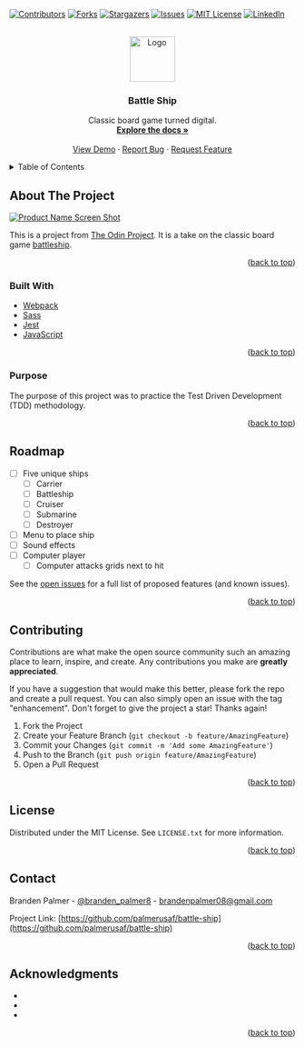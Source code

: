 <div id="top"></div>
<!--
*** Thanks for checking out the Best-README-Template. If you have a suggestion
*** that would make this better, please fork the repo and create a pull request
*** or simply open an issue with the tag "enhancement".
*** Don't forget to give the project a star!
*** Thanks again! Now go create something AMAZING! :D
-->



<!-- PROJECT SHIELDS -->
<!--
*** I'm using markdown "reference style" links for readability.
*** Reference links are enclosed in brackets [ ] instead of parentheses ( ).
*** See the bottom of this document for the declaration of the reference variables
*** for contributors-url, forks-url, etc. This is an optional, concise syntax you may use.
*** https://www.markdownguide.org/basic-syntax/#reference-style-links
-->
[![Contributors][contributors-shield]][contributors-url]
[![Forks][forks-shield]][forks-url]
[![Stargazers][stars-shield]][stars-url]
[![Issues][issues-shield]][issues-url]
[![MIT License][license-shield]][license-url]
[![LinkedIn][linkedin-shield]][linkedin-url]



<!-- PROJECT LOGO -->
<br />
<div align="center">
  <a href="https://github.com/palmerusaf/battle-ship">
    <img src="src/img/logo.png" alt="Logo" width="80" height="80">
  </a>

<h3 align="center">Battle Ship</h3>

  <p align="center">
    Classic board game turned digital.
    <br />
    <a href="https://github.com/palmerusaf/battle-ship"><strong>Explore the docs »</strong></a>
    <br />
    <br />
    <a href="https://github.com/palmerusaf/battle-ship">View Demo</a>
    ·
    <a href="https://github.com/palmerusaf/battle-ship/issues">Report Bug</a>
    ·
    <a href="https://github.com/palmerusaf/battle-ship/issues">Request Feature</a>
  </p>
</div>



<!-- TABLE OF CONTENTS -->
<details>
  <summary>Table of Contents</summary>
  <ol>
    <li>
      <a href="#about-the-project">About The Project</a>
      <ul>
        <li><a href="#built-with">Built With</a></li>
        <li><a href="#purpose">Purpose</a></li>
      </ul>
    </li>
    <li><a href="#roadmap">Roadmap</a></li>
    <li><a href="#contributing">Contributing</a></li>
    <li><a href="#license">License</a></li>
    <li><a href="#contact">Contact</a></li>
    <li><a href="#acknowledgments">Acknowledgments</a></li>
  </ol>
</details>



<!-- ABOUT THE PROJECT -->
## About The Project

[![Product Name Screen Shot][product-screenshot]](https://example.com)

This is a project from [The Odin Project](https://www.theodinproject.com/lessons/node-path-javascript-battleship). It is a take on the classic board game [battleship](https://en.wikipedia.org/wiki/Battleship_(game)).

<p align="right">(<a href="#top">back to top</a>)</p>



### Built With

* [Webpack](https://webpack.js.org/)
* [Sass](https://sass-lang.com/)
* [Jest](https://jestjs.io/)
* [JavaScript](https://www.javascript.com/)

<p align="right">(<a href="#top">back to top</a>)</p>

### Purpose
The purpose of this project was to practice the Test Driven Development (TDD) methodology.
<p align="right">(<a href="#top">back to top</a>)</p>



<!-- ROADMAP -->
## Roadmap

- [ ] Five unique ships
    - [ ] Carrier
    - [ ] Battleship
    - [ ] Cruiser
    - [ ] Submarine
    - [ ] Destroyer
- [ ] Menu to place ship
- [ ] Sound effects
- [ ] Computer player
    - [ ] Computer attacks grids next to hit

See the [open issues](https://github.com/palmerusaf/battle-ship/issues) for a full list of proposed features (and known issues).

<p align="right">(<a href="#top">back to top</a>)</p>



<!-- CONTRIBUTING -->
## Contributing

Contributions are what make the open source community such an amazing place to learn, inspire, and create. Any contributions you make are **greatly appreciated**.

If you have a suggestion that would make this better, please fork the repo and create a pull request. You can also simply open an issue with the tag "enhancement".
Don't forget to give the project a star! Thanks again!

1. Fork the Project
2. Create your Feature Branch (`git checkout -b feature/AmazingFeature`)
3. Commit your Changes (`git commit -m 'Add some AmazingFeature'`)
4. Push to the Branch (`git push origin feature/AmazingFeature`)
5. Open a Pull Request

<p align="right">(<a href="#top">back to top</a>)</p>



<!-- LICENSE -->
## License

Distributed under the MIT License. See `LICENSE.txt` for more information.

<p align="right">(<a href="#top">back to top</a>)</p>



<!-- CONTACT -->
## Contact

Branden Palmer - [@branden_palmer8](https://twitter.com/branden_palmer8) - brandenpalmer08@gmail.com

Project Link: [https://github.com/palmerusaf/battle-ship](https://github.com/palmerusaf/battle-ship)

<p align="right">(<a href="#top">back to top</a>)</p>



<!-- ACKNOWLEDGMENTS -->
## Acknowledgments

* []()
* []()
* []()

<p align="right">(<a href="#top">back to top</a>)</p>



<!-- MARKDOWN LINKS & IMAGES -->
<!-- https://www.markdownguide.org/basic-syntax/#reference-style-links -->
[contributors-shield]: https://img.shields.io/github/contributors/palmerusaf/battle-ship.svg?style=for-the-badge
[contributors-url]: https://github.com/palmerusaf/battle-ship/graphs/contributors
[forks-shield]: https://img.shields.io/github/forks/palmerusaf/battle-ship.svg?style=for-the-badge
[forks-url]: https://github.com/palmerusaf/battle-ship/network/members
[stars-shield]: https://img.shields.io/github/stars/palmerusaf/battle-ship.svg?style=for-the-badge
[stars-url]: https://github.com/palmerusaf/battle-ship/stargazers
[issues-shield]: https://img.shields.io/github/issues/palmerusaf/battle-ship.svg?style=for-the-badge
[issues-url]: https://github.com/palmerusaf/battle-ship/issues
[license-shield]: https://img.shields.io/github/license/palmerusaf/battle-ship.svg?style=for-the-badge
[license-url]: https://github.com/palmerusaf/battle-ship/blob/master/LICENSE.txt
[linkedin-shield]: https://img.shields.io/badge/-LinkedIn-black.svg?style=for-the-badge&logo=linkedin&colorB=555
[linkedin-url]: https://linkedin.com/in/branden-palmer-968765120
[product-screenshot]: src/img/screenshot.png